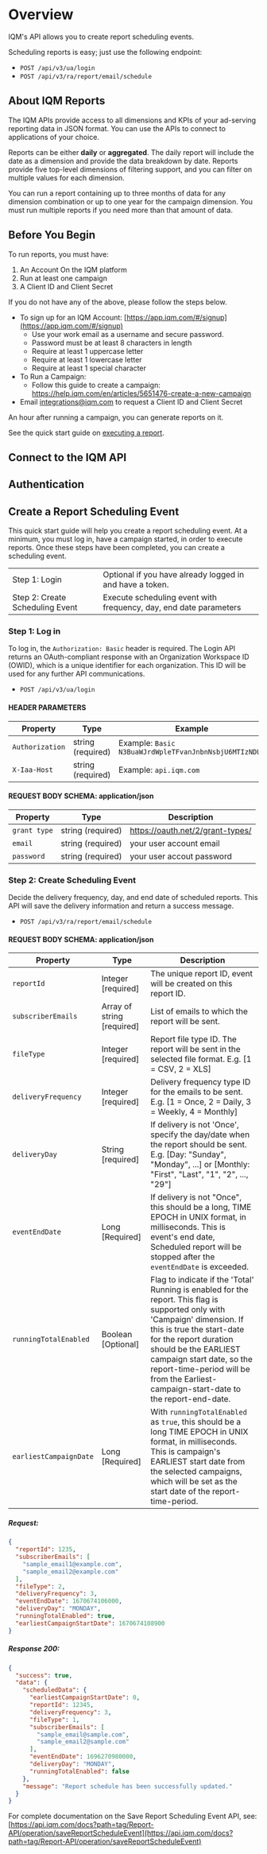 # Overview

IQM's API allows you to create report scheduling events.

Scheduling reports is easy; just use the following endpoint:

* `POST /api/v3/ua/login`
* `POST /api/v3/ra/report/email/schedule`

## About IQM Reports

The IQM APIs provide access to all dimensions and KPIs of your ad-serving reporting data in JSON format. You can use the APIs to connect to applications of your choice.

Reports can be either **daily** or **aggregated**. The daily report will include the date as a dimension and provide the data breakdown by date. Reports provide five top-level dimensions of filtering support, and you can filter on multiple values for each dimension.

You can run a report containing up to three months of data for any dimension combination or up to one year for the campaign dimension. You must run multiple reports if you need more than that amount of data.

## Before You Begin

To run reports, you must have:

1. An Account On the IQM platform
2. Run at least one campaign
3. A Client ID and Client Secret

If you do not have any of the above,  please follow the steps below.

* To sign up for an IQM Account: [https://app.iqm.com/#/signup](https://app.iqm.com/#/signup)
    * Use your work email as a username and secure password.
    * Password must be at least 8 characters in length
    * Require at least 1 uppercase letter
    * Require at least 1 lowercase letter
    * Require at least 1 special character
* To Run a Campaign:
    * Follow this guide to create a campaign: https://help.iqm.com/en/articles/5651476-create-a-new-campaign
* Email [integrations@iqm.com](mailto:integrations@iqm.com) to request a Client ID and Client Secret 

An hour after running a campaign, you can generate reports on it.

See the quick start guide on [executing a report](/Reporting-API-Quickstart-Guide.md).

## Connect to the IQM API

## Authentication

## Create a Report Scheduling Event

This quick start guide will help you create a report scheduling event. At a minimum, you must log in, have a campaign started, in order to execute reports. Once these steps have been completed, you can create a scheduling event.

|||
| --- | --- |
| Step 1: Login | Optional if you have already logged in and have a token.|
| Step 2: Create Scheduling Event | Execute scheduling event with frequency, day, end date parameters |

### Step 1: Log in

To log in, the `Authorization: Basic` header is required. The Login API returns an OAuth-compliant response with an Organization Workspace ID (OWID), which is a unique identifier for each organization. This ID will be used for any further API communications.

* `POST /api/v3/ua/login`

#### HEADER PARAMETERS

| Property | Type| Example |
| ---- | ---- | --- |
| `Authorization` | string (required) | Example: `Basic N3BuaWJrdWpleTFvanJnbnNsbjU6MTIzNDU2` |
| `X-Iaa-Host` | string (required) | Example: `api.iqm.com` |

#### REQUEST BODY SCHEMA: application/json

| Property | Type | Description
| ---- | ---- | --- |
| `grant type` | string (required) |  https://oauth.net/2/grant-types/ |
| `email` | string (required) | your user account email |
| `password` | string (required) | your user accout password |

### Step 2: Create Scheduling Event

Decide the delivery frequency, day, and end date of scheduled reports. This API will save the delivery information and return a success message. 

* `POST /api/v3/ra/report/email/schedule`

#### REQUEST BODY SCHEMA: application/json

| Property | Type | Description |
|---|---|---|
| `reportId` | Integer [required] | The unique report ID, event will be created on this report ID.
| `subscriberEmails` | Array of string [required] | List of emails to which the report will be sent.
| `fileType` | Integer [required] | Report file type ID. The report will be sent in the selected file format. E.g. [1 = CSV, 2 = XLS]
| `deliveryFrequency` | Integer [required] | Delivery frequency type ID for the emails to be sent. E.g. [1 = Once, 2 = Daily, 3 = Weekly, 4 = Monthly]
| `deliveryDay` | String [required] | If delivery is not 'Once', specify the day/date when the report should be sent. E.g. [Day: "Sunday", "Monday", ...] or [Monthly: "First", "Last", "1", "2", ..., "29"]
| `eventEndDate` | Long [Required] | If delivery is not "Once", this should be a long, TIME EPOCH in UNIX format, in milliseconds. This is event's end date, Scheduled report will be stopped after the `eventEndDate` is exceeded.
| `runningTotalEnabled` | Boolean [Optional] | Flag to indicate if the 'Total' Running is enabled for the report. This flag is supported only with 'Campaign' dimension. If this is true the start-date for the report duration should be the EARLIEST campaign start date, so the report-time-period will be from the Earliest-campaign-start-date to the report-end-date.
| `earliestCampaignDate` | Long [Required] | With `runningTotalEnabled` as `true`, this should be a long TIME EPOCH in UNIX format, in milliseconds. This is campaign's EARLIEST start date from the selected campaigns, which will be set as the start date of the report-time-period.


##### Request:

```json
{
  "reportId": 1235,
  "subscriberEmails": [
    "sample_email1@example.com",
    "sample_email2@example.com"
  ],
  "fileType": 2,
  "deliveryFrequency": 3,
  "eventEndDate": 1670674106000,
  "deliveryDay": "MONDAY",
  "runningTotalEnabled": true,
  "earliestCampaignStartDate": 1670674108900
}
```

##### Response 200:

```json
{
  "success": true,
  "data": {
    "scheduledData": {
      "earliestCampaignStartDate": 0,
      "reportId": 12345,
      "deliveryFrequency": 3,
      "fileType": 1,
      "subscriberEmails": [
        "sample_email@sample.com",
        "sample_email2@sample.com"
      ],
      "eventEndDate": 1696270980000,
      "deliveryDay": "MONDAY",
      "runningTotalEnabled": false
    },
    "message": "Report schedule has been successfully updated."
  }
}
```

For complete documentation on the Save Report Scheduling Event API, see: [https://api.iqm.com/docs?path=tag/Report-API/operation/saveReportScheduleEvent](https://api.iqm.com/docs?path=tag/Report-API/operation/saveReportScheduleEvent)